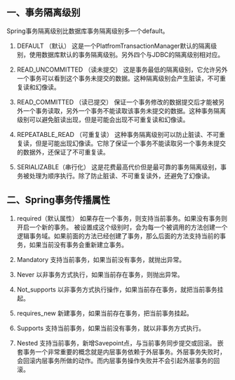 ## 一、事务隔离级别

Spring事务隔离级别比数据库事务隔离级别多一个default。

1) DEFAULT （默认）
这是一个PlatfromTransactionManager默认的隔离级别，使用数据库默认的事务隔离级别。另外四个与JDBC的隔离级别相对应。

2) READ_UNCOMMITTED （读未提交）
这是事务最低的隔离级别，它允许另外一个事务可以看到这个事务未提交的数据。这种隔离级别会产生脏读，不可重复读和幻像读。

3) READ_COMMITTED （读已提交）
  保证一个事务修改的数据提交后才能被另外一个事务读取，另外一个事务不能读取该事务未提交的数据。这种事务隔离级别可以避免脏读出现，但是可能会出现不可重复读和幻像读。
4) REPEATABLE_READ （可重复读）
这种事务隔离级别可以防止脏读、不可重复读，但是可能出现幻像读。它除了保证一个事务不能读取另一个事务未提交的数据外，还保证了不可重复读。

5) SERIALIZABLE（串行化）
这是花费最高代价但是最可靠的事务隔离级别，事务被处理为顺序执行。除了防止脏读、不可重复读外，还避免了幻像读。

## 二、Spring事务传播属性

1) required（默认属性）
如果存在一个事务，则支持当前事务。如果没有事务则开启一个新的事务。
被设置成这个级别时，会为每一个被调用的方法创建一个逻辑事务域。如果前面的方法已经创建了事务，那么后面的方法支持当前的事务，如果当前没有事务会重新建立事务。

2) Mandatory
  支持当前事务，如果当前没有事务，就抛出异常。

3) Never
以非事务方式执行，如果当前存在事务，则抛出异常。

4) Not_supports
以非事务方式执行操作，如果当前存在事务，就把当前事务挂起。

5) requires_new
新建事务，如果当前存在事务，把当前事务挂起。

6) Supports
支持当前事务，如果当前没有事务，就以非事务方式执行。

7) Nested
支持当前事务，新增Savepoint点，与当前事务同步提交或回滚。
嵌套事务一个非常重要的概念就是内层事务依赖于外层事务。外层事务失败时，会回滚内层事务所做的动作。而内层事务操作失败并不会引起外层事务的回滚。

